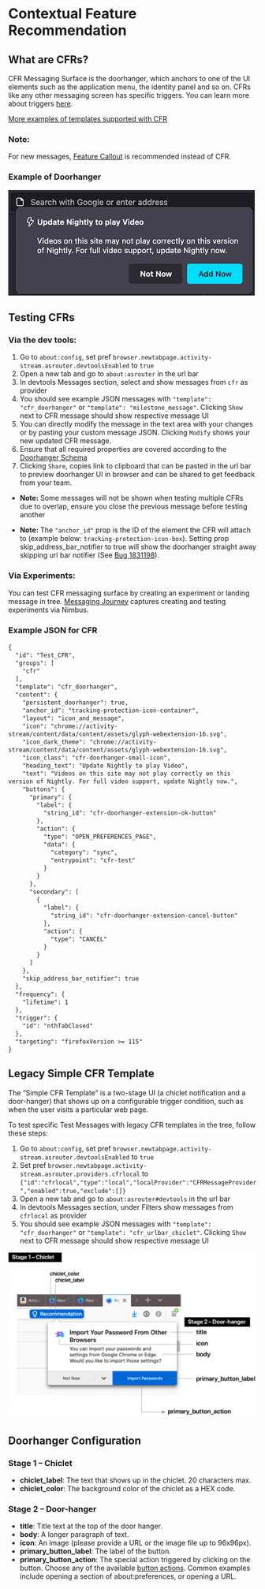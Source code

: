 # Contextual Feature Recommendation

## What are CFRs?
CFR  Messaging Surface is the doorhanger, which anchors to one of the UI elements such as the application menu, the identity panel and so on.
CFRs like any other messaging screen has specific triggers. You can learn more about triggers [here](https://firefox-source-docs.mozilla.org/toolkit/components/messaging-system/docs/TriggerActionSchemas/index.html).

[More examples of templates supported with CFR](https://experimenter.info/messaging/desktop-messaging-surfaces/#doorhanger)

### Note:
For new messages, [Feature Callout](./feature-callout.md) is recommended instead of CFR.

### Example of Doorhanger
![Doorhanger](./cfr-doorhanger.png)

## Testing CFRs

### Via the dev tools:
1. Go to `about:config`, set pref `browser.newtabpage.activity-stream.asrouter.devtoolsEnabled` to `true`
2. Open a new tab and go to `about:asrouter` in the url bar
3. In devtools Messages section, select and show messages from `cfr` as provider
4. You should see example JSON messages with `"template": "cfr_doorhanger"` or `"template": "milestone_message"`. Clicking `Show` next to CFR message should show respective message UI
5. You can directly modify the message in the text area with your changes or by pasting your custom message JSON. Clicking `Modify` shows your new updated CFR message.
6. Ensure that all required properties are covered according to the [Doorhanger Schema](https://searchfox.org/mozilla-central/source/browser/components/asrouter/content-src/templates/CFR/templates/ExtensionDoorhanger.schema.json)
7. Clicking `Share`, copies link to clipboard that can be pasted in the url bar to preview doorhanger UI in browser and can be shared to get feedback from your team.
- **Note:** Some messages will not be shown when testing multiple CFRs due to overlap, ensure you close the previous message before testing another

- **Note:** The `"anchor_id"` prop is the ID of the element the CFR will attach to (example below: `tracking-protection-icon-box`). Setting prop skip_address_bar_notifier to true will show the doorhanger straight away skipping url bar notifier (See [Bug 1831198](https://bugzilla.mozilla.org/show_bug.cgi?id=1831198)).

### Via Experiments:
You can test CFR messaging surface by creating an experiment or landing message in tree. [Messaging Journey](https://experimenter.info/messaging/desktop-messaging-journey) captures creating and testing experiments via Nimbus.

### Example JSON for CFR
```
{
  "id": "Test_CFR",
  "groups": [
    "cfr"
  ],
  "template": "cfr_doorhanger",
  "content": {
    "persistent_doorhanger": true,
    "anchor_id": "tracking-protection-icon-container",
    "layout": "icon_and_message",
    "icon": "chrome://activity-stream/content/data/content/assets/glyph-webextension-16.svg",
    "icon_dark_theme": "chrome://activity-stream/content/data/content/assets/glyph-webextension-16.svg",
    "icon_class": "cfr-doorhanger-small-icon",
    "heading_text": "Update Nightly to play Video",
    "text": "Videos on this site may not play correctly on this version of Nightly. For full video support, update Nightly now.",
    "buttons": {
      "primary": {
        "label": {
          "string_id": "cfr-doorhanger-extension-ok-button"
        },
        "action": {
          "type": "OPEN_PREFERENCES_PAGE",
          "data": {
            "category": "sync",
            "entrypoint": "cfr-test"
          }
        }
      },
      "secondary": [
        {
          "label": {
            "string_id": "cfr-doorhanger-extension-cancel-button"
          },
          "action": {
            "type": "CANCEL"
          }
        }
      ]
    },
    "skip_address_bar_notifier": true
  },
  "frequency": {
    "lifetime": 1
  },
  "trigger": {
    "id": "nthTabClosed"
  },
  "targeting": "firefoxVersion >= 115"
}
```
Legacy Simple CFR Template
--------------------

The “Simple CFR Template” is a two-stage UI (a chiclet notification and a door-hanger)
that shows up on a configurable trigger condition, such as when the user visits a particular web page.

To test specific Test Messages with legacy CFR templates in the tree, follow these steps:

1. Go to `about:config`, set pref `browser.newtabpage.activity-stream.asrouter.devtoolsEnabled` to `true`
2. Set pref `browser.newtabpage.activity-stream.asrouter.providers.cfrlocal` to `{"id":"cfrlocal","type":"local","localProvider":"CFRMessageProvider","enabled":true,"exclude":[]}`
3. Open a new tab and go to `about:asrouter#devtools` in the url bar
3. In devtools Messages section, under Filters show messages from `cfrlocal` as provider
4. You should see example JSON messages with `"template": "cfr_doorhanger"` or `"template": "cfr_urlbar_chiclet"`. Clicking `Show` next to CFR message should show respective message UI

![CFRDoorhanger](./cfr_doorhanger_screenshot.png)

## Doorhanger Configuration

### Stage 1 – Chiclet

* **chiclet_label**: The text that shows up in the chiclet. 20 characters max.
* **chiclet_color**: The background color of the chiclet as a HEX code.


### Stage 2 – Door-hanger

* **title**: Title text at the top of the door hanger.
* **body**: A longer paragraph of text.
* **icon**: An image (please provide a URL or the image file up to 96x96px).
* **primary_button_label**: The label of the button.
* **primary_button_action**: The special action triggered by clicking on the button. Choose any of the available [button actions](https://firefox-source-docs.mozilla.org/toolkit/components/messaging-system/docs/SpecialMessageActionSchemas/index.html). Common examples include opening a section of about:preferences, or opening a URL.

